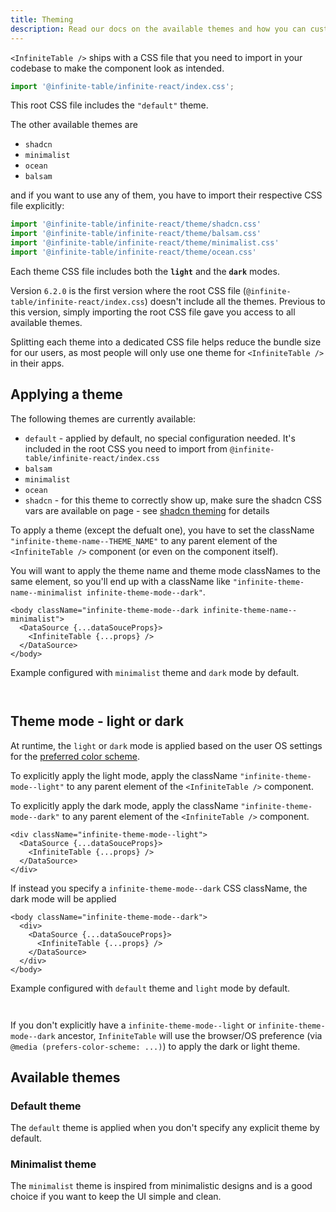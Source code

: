 ```yaml
---
title: Theming
description: Read our docs on the available themes and how you can customize the look and feel of InfiniteTable for React.
---
```


`<InfiniteTable />` ships with a CSS file that you need to import in your codebase to make the component look as intended.

```ts
import '@infinite-table/infinite-react/index.css';
```

This root CSS file includes the `"default"` theme.

The other available themes are

  - `shadcn`
  - `minimalist`
  - `ocean`
  - `balsam`

and if you want to use any of them, you have to import their respective CSS file explicitly:

```ts
import '@infinite-table/infinite-react/theme/shadcn.css'
import '@infinite-table/infinite-react/theme/balsam.css'
import '@infinite-table/infinite-react/theme/minimalist.css'
import '@infinite-table/infinite-react/theme/ocean.css'
```

Each theme CSS file includes both the **`light`** and the **`dark`** modes.

<Note>

Version `6.2.0` is the first version where the root CSS file (`@infinite-table/infinite-react/index.css`) doesn't include all the themes. Previous to this version, simply importing the root CSS file gave you access to all available themes.

Splitting each theme into a dedicated CSS file helps reduce the bundle size for our users, as most people will only use one theme for `<InfiniteTable />` in their apps.

</Note>

## Applying a theme

The following themes are currently available:

 - `default` - applied by default, no special configuration needed. It's included in the root CSS you need to import from `@infinite-table/infinite-react/index.css`
 - `balsam`
 - `minimalist`
 - `ocean`
 - `shadcn` - for this theme to correctly show up, make sure the shadcn CSS vars are available on page - see [shadcn theming](https://ui.shadcn.com/docs/theming) for details


To apply a theme (except the defualt one), you have to set the className `"infinite-theme-name--THEME_NAME"` to any parent element of the `<InfiniteTable />` component (or even on the component itself).

You will want to apply the theme name and theme mode classNames to the same element, so you'll end up with a className like `"infinite-theme-name--minimalist infinite-theme-mode--dark"`.

```tsx title="Applying the minimalist theme with dark mode explicitly"
<body className="infinite-theme-mode--dark infinite-theme-name--minimalist">
  <DataSource {...dataSouceProps}>
    <InfiniteTable {...props} />
  </DataSource>
</body>
```

<Sandpack title="Theme switching demo - defaults to minimalist theme in dark mode" size="md" viewMode="preview" deps="shadcn-ui-css-vars">

<Description>

Example configured with `minimalist` theme and `dark` mode by default.
</Description>
```ts file="theme-switching-minimalist-theme-default-example.page.tsx"

```

```ts file="columns.ts"

```

</Sandpack>

## Theme mode - light or dark

At runtime, the `light` or `dark` mode is applied based on the user OS settings for the [preferred color scheme](https://developer.mozilla.org/en-US/docs/Web/CSS/@media/prefers-color-scheme).

To explicitly apply the light mode, apply the className `"infinite-theme-mode--light"` to any parent element of the `<InfiniteTable />` component.

To explicitly apply the dark mode, apply the className `"infinite-theme-mode--dark"` to any parent element of the `<InfiniteTable />` component.

```tsx title="Explicitly applying light mode via container className"
<div className="infinite-theme-mode--light">
  <DataSource {...dataSouceProps}>
    <InfiniteTable {...props} />
  </DataSource>
</div>
```

If instead you specify a `infinite-theme-mode--dark` CSS className, the dark mode will be applied

```tsx title="Explicitly applying dark theme via container className"
<body className="infinite-theme-mode--dark">
  <div>
    <DataSource {...dataSouceProps}>
      <InfiniteTable {...props} />
    </DataSource>
  </div>
</body>
```

<Sandpack title="Theme switching demo - defaults to light theme" size="md" viewMode="preview" deps="shadcn-ui-css-vars">

<Description>

Example configured with `default` theme and `light` mode by default.
</Description>

```ts file="theme-switching-example.page.tsx"

```

```ts file="columns.ts"

```

</Sandpack>

<Note>

If you don't explicitly have a `infinite-theme-mode--light` or `infinite-theme-mode--dark` ancestor, `InfiniteTable` will use the browser/OS preference (via `@media (prefers-color-scheme: ...)`) to apply the dark or light theme.

</Note>

## Available themes

### Default theme

The `default` theme is applied when you don't specify any explicit theme by default.

### Minimalist theme

The `minimalist` theme is inspired from minimalistic designs and is a good choice if you want to keep the UI simple and clean.